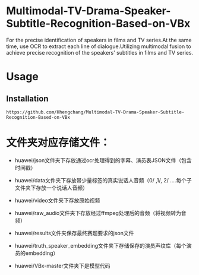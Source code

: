 # Multimodal-TV-Drama-Speaker-Subtitle-Recognition-Based-on-VBx
For the precise identification of speakers in films and TV series.At the same time, use OCR to extract each line of dialogue.Utilizing multimodal fusion to achieve precise recognition of the speakers' subtitles in films and TV series.

# Usage
## Installation
```
https://github.com/Hhengchang/Multimodal-TV-Drama-Speaker-Subtitle-Recognition-Based-on-VBx
```
# 文件夹对应存储文件：

- huawei/json文件夹下存放通过ocr处理得到的字幕、演员表JSON文件（包含时间戳）
- huawei/data文件夹下存放带少量标签的真实说话人音频（0/ ,1/, 2/ ....每个子文件夹下存放一个说话人音频）
- huawei/video文件夹下存放原始视频
- huawei/raw_audio文件夹下存放经过ffmpeg处理后的音频（将视频转为音频）
- huawei/results文件夹保存最终赛题要求的json文件
- huawei/truth_speaker_embedding文件夹下存储保存的演员声纹库（每个演员的embedding）

- huawei/VBx-master文件夹下是模型代码


